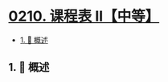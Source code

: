 # [0210. 课程表 II【中等】](https://github.com/Tdahuyou/TNotes.leetcode/tree/main/notes/0210.%20%E8%AF%BE%E7%A8%8B%E8%A1%A8%20II%E3%80%90%E4%B8%AD%E7%AD%89%E3%80%91)

<!-- region:toc -->

- [1. 📝 概述](#1--概述)

<!-- endregion:toc -->

## 1. 📝 概述
